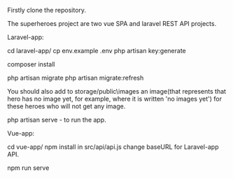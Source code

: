 Firstly clone the repository.

The superheroes project are two vue SPA and laravel REST API projects.

Laravel-app:

cd laravel-app/
cp env.example .env
php artisan key:generate

composer install

php artisan migrate
php artisan migrate:refresh

You should also add to storage/public\images an image(that represents that hero has no image yet, for example, where it is written 'no images yet') for these heroes who will not get any image.

php artisan serve - to run the app.


Vue-app:

cd vue-app/
npm install
in src/api/api.js change baseURL for Laravel-app API.

npm run serve
